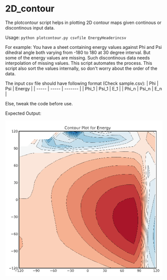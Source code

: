 # 2D_contour

The plotcontour script helps in plotting 2D contour maps given continous or discontinous input data.

Usage:
`python plotcontour.py csvfile EnergyHeaderincsv`

For example:
You have a sheet containing energy values against Phi and Psi dihedral angle both varying from -180 to 180 at 30 degree interval. 
But some of the energy values are missing. Such discontinous data needs interpolation of missing values. This script automates the process. 
This script also sort the values internally, so don't worry about the order of the data. 

The input csv file should have following format (Check sample.csv):
|  Phi  |  Psi  |  Energy  |
| ----- | ----- | -------  |
| Phi_1 | Psi_1 |   E_1    |
| Phi_n | Psi_n |   E_n    |

Else, tweak the code before use.

Expected Output:

![alt text](https://github.com/anmolecule/2D_contour/blob/main/contour_Energy.png?raw=true)
